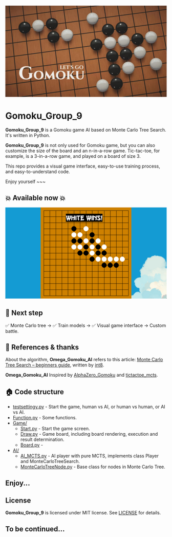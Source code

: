 ![Header](Image/header_readme.jpg)

# Gomoku_Group_9

**Gomoku_Group_9** is a Gomoku game AI based on Monte Carlo Tree Search. It's written in Python. 

**Gomoku_Group_9** is not only used for Gomoku game, but you can also customize the size of the board and an n-in-a-row game. Tic-tac-toe, for example, is a 3-in-a-row game, and played on a board of size 3.

This repo provides a visual game interface, easy-to-use training process, and easy-to-understand code. 

Enjoy yourself ~~~

## 💥 Available now 💥

![web](Image/Playing_screen.png)


## 👣 Next step

✅ Monte Carlo tree -> ✅ Train models -> ✅ Visual game interface -> Custom battle.

## 📖 References & thanks

About the algorithm, **Omega_Gomoku_AI** refers to this article: [Monte Carlo Tree Search – beginners guide](https://int8.io/monte-carlo-tree-search-beginners-guide/), written by [int8](https://github.com/int8).

**Omega_Gomoku_AI** Inspired by [AlphaZero_Gomoku](https://github.com/junxiaosong/AlphaZero_Gomoku) and [tictactoe_mcts](https://github.com/zhuliquan/tictactoe_mcts).


## 🏠 Code structure

- [testsettingy.py](Gomoku_Group_9/testsettingy.py) - Start the game, human vs AI, or human vs human, or AI vs AI.
- [Function.py](Gomoku_Group_9/Function.py) - Some functions.
- [Game/](Gomoku_Group_9/Game/)
  - [Start.py](Gomoku_Group_9/Game/Start.py) - Start the game screen.
  - [Draw.py](Gomoku_Group_9/Game/Draw.py) - Game board, including board rendering, execution and result determination.
  - [Board.py](Gomoku_Group_9/Game/Board.py) - 
- [AI/](Gomoku_Group_9/AI/)
  - [AI_MCTS.py](Gomoku_Group_9/AI/AI_MCTS.py) - AI player with pure MCTS, implements class Player and MonteCarloTreeSearch.
  - [MonteCarloTreeNode.py](Omega_Gomoku_AI/AI/MonteCarloTreeNode.py) - Base class for nodes in Monte Carlo Tree.

## Enjoy...

## License

**Gomoku_Group_9** is licensed under MIT license. See [LICENSE](LICENSE) for details.

## To be continued...
